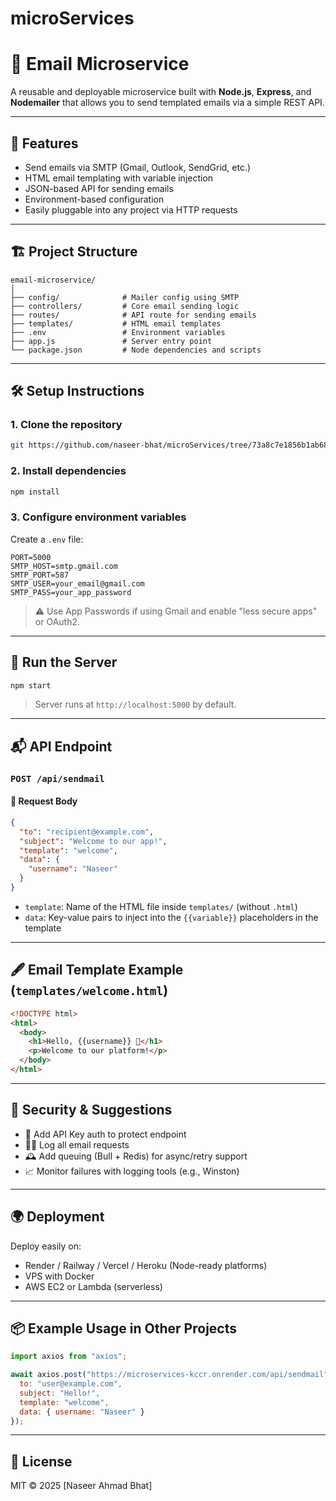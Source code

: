 # microServices
# 📧 Email Microservice

A reusable and deployable microservice built with **Node.js**, **Express**, and **Nodemailer** that allows you to send templated emails via a simple REST API.

---

## 🚀 Features

- Send emails via SMTP (Gmail, Outlook, SendGrid, etc.)
- HTML email templating with variable injection
- JSON-based API for sending emails
- Environment-based configuration
- Easily pluggable into any project via HTTP requests

---

## 🏗️ Project Structure

```
email-microservice/
│
├── config/              # Mailer config using SMTP
├── controllers/         # Core email sending logic
├── routes/              # API route for sending emails
├── templates/           # HTML email templates
├── .env                 # Environment variables
├── app.js               # Server entry point 
└── package.json         # Node dependencies and scripts
```

---

## 🛠️ Setup Instructions

### 1. Clone the repository

```bash
git https://github.com/naseer-bhat/microServices/tree/73a8c7e1856b1ab680abe49ec5c7074e716fc776/EmailMicroService
```

### 2. Install dependencies

```bash
npm install
```

### 3. Configure environment variables

Create a `.env` file:

```env
PORT=5000
SMTP_HOST=smtp.gmail.com
SMTP_PORT=587
SMTP_USER=your_email@gmail.com
SMTP_PASS=your_app_password
```

> ⚠️ Use App Passwords if using Gmail and enable "less secure apps" or OAuth2.

---

## 🧪 Run the Server

```bash
npm start
```

> Server runs at `http://localhost:5000` by default.

---

## 📬 API Endpoint

### `POST /api/sendmail`

#### 🔸 Request Body

```json
{
  "to": "recipient@example.com",
  "subject": "Welcome to our app!",
  "template": "welcome",
  "data": {
    "username": "Naseer"
  }
}
```

- `template`: Name of the HTML file inside `templates/` (without `.html`)
- `data`: Key-value pairs to inject into the `{{variable}}` placeholders in the template

---

## 🖋️ Email Template Example (`templates/welcome.html`)

```html
<!DOCTYPE html>
<html>
  <body>
    <h1>Hello, {{username}} 👋</h1>
    <p>Welcome to our platform!</p>
  </body>
</html>
```

---

## 🔐 Security & Suggestions

- 🔑 Add API Key auth to protect endpoint
- 🕵️‍♂️ Log all email requests
- 🕰️ Add queuing (Bull + Redis) for async/retry support
- 📈 Monitor failures with logging tools (e.g., Winston)

---

## 🌍 Deployment

Deploy easily on:

- Render / Railway / Vercel / Heroku (Node-ready platforms)
- VPS with Docker
- AWS EC2 or Lambda (serverless)

---

## 📦 Example Usage in Other Projects

```js
import axios from "axios";

await axios.post("https://microservices-kccr.onrender.com/api/sendmail", {
  to: "user@example.com",
  subject: "Hello!",
  template: "welcome",
  data: { username: "Naseer" }
});
```

---

## 🤝 License

MIT © 2025 [Naseer Ahmad Bhat]
